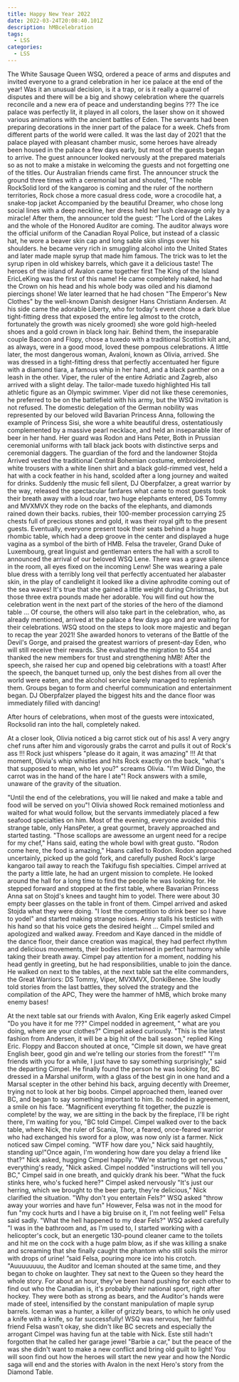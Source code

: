 ```yaml
---
title: Happy New Year 2022
date: 2022-03-24T20:08:40.101Z
description: hMBcelebration
tags:
  - LSS
categories:
  - LSS
---
```

The White Sausage Queen WSQ, ordered a peace of arms and disputes and invited everyone to a grand celebration in her ice palace at the end of the year! Was it an unusual decision, is it a trap, or is it really a quarrel of disputes and there will be a big and showy celebration where the quarrels reconcile and a new era of peace and understanding begins ???
The ice palace was perfectly lit, it played in all colors, the laser show on it showed various animations with the ancient battles of Eden. The servants had been preparing decorations in the inner part of the palace for a week. Chefs from different parts of the world were called. It was the last day of 2021 that the palace played with pleasant chamber music, some heroes have already been housed in the palace a few days early, but most of the guests began to arrive. The guest announcer looked nervously at the prepared materials so as not to make a mistake in welcoming the guests and not forgetting one of the titles.
Our Australian friends came first. The announcer struck the ground three times with a ceremonial bat and shouted, "The noble RockSolid lord of the kangaroo is coming and the ruler of the northern territories, Rock chose a more casual dress code, wore a crocodile hat, a snake-top jacket Accompanied by the beautiful Dreamer, who chose long social lines with a deep neckline, her dress held her lush cleavage only by a miracle!
After them, the announcer told the guest: “The Lord of the Lakes and the whole of the Honored Auditor are coming.
The auditor always wore the official uniform of the Canadian Royal Police, but instead of a classic hat, he wore a beaver skin cap and long sable skin slings over his shoulders.  he became very rich in smuggling alcohol into the United States and later made maple syrup that made him famous. The trick was to let the syrup ripen in old whiskey barrels, which gave it a delicious taste!
The heroes of the island of Avalon came together first The King of the Island EricLeKing was the first of this name!
He came completely naked, he had the Crown on his head and his whole body was oiled and his diamond piercings shone! We later learned that he had chosen "The Emperor's New Clothes" by the well-known Danish designer Hans Christiann Andersen. At his side came the adorable Liberty, who for today's event chose a dark blue tight-fitting dress that exposed the entire leg almost to the crotch, fortunately the growth was nicely groomed) she wore gold high-heeled shoes and a gold crown in black long hair.
Behind them, the inseparable couple Baccon and Flopy, chose a tuxedo with a traditional Scottish kilt and, as always, were in a good mood, loved these pompous celebrations.
A little later, the most dangerous woman, Avaloni, known as Olivia, arrived. She was dressed in a tight-fitting dress that perfectly accentuated her figure with a diamond tiara, a famous whip in her hand, and a black panther on a leash in the other.
Viper, the ruler of the entire Adriatic and Zagreb, also arrived with a slight delay. The tailor-made tuxedo highlighted His tall athletic figure as an Olympic swimmer. Viper did not like these ceremonies, he preferred to be on the battlefield with his army, but the WSQ invitation is not refused.
The domestic delegation of the German nobility was represented by our beloved wild Bavarian Princess Anna, following the example of Princess Sisi, she wore a white beautiful dress, ostentatiously complemented by a massive pearl necklace, and held an inseparable liter of beer in her hand. Her guard was Rodon and Hans Peter,
Both in Prussian ceremonial uniforms with tall black jack boots with distinctive serps and ceremonial daggers.
The guardian of the ford and the landowner Stojda Arrived vested the traditional Central Bohemian costume, embroidered white trousers with a white linen shirt and a black gold-rimmed vest, held a hat with a cock feather in his hand, scolded after a long journey and waited for drinks.
Suddenly tthe music fell silent, DJ Oberpfalzer, a great warrior by the way, released the spectacular fanfares what came to most guests took their breath away with a loud roar, two huge elephants entered, DS Tommy and MVXMVX they rode on the backs of the elephants, and diamonds rained down their backs. rubies, their 100-member procession carrying 25 chests full of precious stones and gold, it was their royal gift to the present guests.
Eventually, everyone present took their seats behind a huge rhombic table, which had a deep groove in the center and displayed a huge vagina as a symbol of the birth of HMB.
Felsa the traveler, Grand Duke of Luxembourg, great linguist and gentleman enters the hall with a scroll to announced  the arrival of our beloved WSQ Lene.
There was a grave silence in the room, all eyes fixed on the incoming Lenw!
She was wearing a pale blue dress with a terribly long veil that perfectly accentuated her alabaster skin, in the play of candlelight it looked like a divine aphrodite coming out of the sea waves!
It's true that she gained a little weight during Christmas, but those three extra pounds made her adorable.
You will find out how the celebration went in the next part of the stories of the hero of the diamond table ...
Of course, the others will also take part in the celebration, who, as already mentioned, arrived at the palace a few days ago and are waiting for their celebrations.
WSQ stood on the steps to look more majestic and began to recap the year 2021! She awarded honors to veterans of the Battle of the Devil's Gorge, and praised the greatest warriors of present-day Eden, who will still receive their rewards. She evaluated the migration to 554 and thanked the new members for trust and strengthening hMB! After the speech, she raised her cup and opened big celebrations with a toast! After the speech, the banquet turned up, only the best dishes from all over the world were eaten, and the alcohol service barely managed to replenish them. Groups began to form and cheerful communication and entertainment began. DJ Oberpfalzer played the biggest hits and the dance floor was immediately filled with dancing!

After hours of celebrations, when most of the guests were intoxicated, Rocksolid ran into the hall, completely naked.

At a closer look, Olivia noticed a big carrot stick out of his ass! A very angry chef runs after him and vigorously grabs the carrot and pulls it out of Rock's ass !!! Rock just whispers "please do it again, it was amazing" !!! At that moment, Olivia's whip whistles and hits Rock exactly on the back, "what's that supposed to mean, who let you?" screams Olivia. "I'm Wild Dingo, the carrot was in the hand of the hare I ate"! Rock answers with a smile, unaware of the gravity of the situation.

"Until the end of the celebrations, you will lie naked and make a table and food will be served on you"! Olivia showed Rock remained motionless and waited for what would follow, but the servants immediately placed a few seafood specialties on him. Most of the evening, everyone avoided this strange table, only HansPeter, a great gourmet, bravely approached and started tasting. "Those scallops are awessome an urgent need for a recipe for my chef," Hans said, eating the whole bowl with great gusto. "Rodon come here, the food is amazing," Haans called to Rodon. Rodon approached uncertainly, picked up the gold fork, and carefully pushed Rock's large kangaroo tail away to reach the Takifugu fish specialties. Cimpel arrived at the party a little late, he had an urgent mission to complete. He looked around the hall for a long time to find the people he was looking for. He stepped forward and stopped at the first table, where Bavarian Princess Anna sat on Stojd's knees and taught him to yodel. There were about 30 empty beer glasses on the table in front of them. Cimpel arrived and asked Stojda what they were doing. "I lost the competition to drink beer so I have to yodel" and started making strange noises. Anny stalls his testicles with his hand so that his voice gets the desired height ... Cimpel smiled and apologized and walked away. Freedom and Kaye danced in the middle of the dance floor, their dance creation was magical, they had perfect rhythm and delicious movements, their bodies intertwined in perfect harmony while taking their breath away. Cimpel pay attention for a moment, nodding his head gently in greeting, but he had responsibilities, unable to join the dance. He walked on next to the tables, at the next table sat the elite commanders, the Great Warriors: DS Tommy, Viper, MVXMVX, DonkiBenee. She loudly told stories from the last battles, they solved the strategy and the compilation of the APC, They were the hammer of hMB, which broke many enemy bases!

At the next table sat our friends with Avalon, King Erik eagerly asked Cimpel "Do you have it for me ???" Cimpel nodded in agreement, " what are you doing, where are your clothes?" Cimpel asked curiously. "This is the latest fashion from Andersen, it will be a big hit of the ball season," replied King Eric. Floppy and Baccon shouted at once, "Cimple sit down, we have great English beer, good gin and we're telling our stories from the forest!" "I'm friends with you for a while, I just have to say something surprisingly," said the departing Cimpel. He finally found the person he was looking for, BC dressed in a Marshal uniform, with a glass of the best gin in one hand and a Marsal scepter in the other behind his back, arguing decently with Dreemer, trying not to look at her big boobs. Cimpel approached them, leaned over BC, and began to say something important to him. Bc nodded in agreement, a smile on his face. “Magnificent everything fit together, the puzzle is complete! by the way, we are sitting in the back by the fireplace, I'll be right there, I'm waiting for you, "BC told Cimpel. Cimpel walked over to the back table, where Nick, the ruler of Scania, Thor, a feared, once-feared warrior who had exchanged his sword for a plow, was now only ist a farmer. Nick noticed saw Cimpel coming. "WTF how dare you," Nick said haughtily, standing up!"Once again, I'm wondering how dare you delay a friend like that?" Nick asked, hugging Cimpel happily. "We're starting to get nervous," everything's ready, "Nick asked. Cimpel nodded "instructions will tell you BC," Cimpel said in one breath, and quickly drank his beer. "What the fuck stinks here, who's fucked here?" Cimpel asked nervously "It's just our herring, which we brought to the beer party, they're delicious," Nick clarified the situation. "Why don't you entertain Fels?" WSQ asked "throw away your worries and have fun" However, Felsa was not in the mood for fun "my cock hurts and I have a big bruise on it, I'm not feeling well" Felsa said sadly. "What the hell happened to my dear Fels?" WSQ asked carefully "I was in the bathroom and, as I'm used to, I started working with a helicopter's cock, but an energetic 130-pound cleaner came to the toilets and hit me on the cock with a huge palm blow, as if she was killing a snake and screaming that she finally caught the phantom who still soils the mirror with drops of urine! ”said Felsa, pouring more ice into his crotch. "Auuuuuuuu, the Auditor and Iceman shouted at the same time, and they began to choke on laughter. They sat next to the Queen so they heard the whole story. For about an hour, they've been hand pushing for each other to find out who the Canadian is, it's probably their national sport, right after hockey. They were both as strong as bears, and the Auditor's hands were made of steel, intensified by the constant manipulation of maple syrup barrels. Iceman was a hunter, a killer of grizzly bears, to which he only used a knife with a knife, so far successfully! WSQ was nervous, her faithful friend Felsa wasn't okay, she didn't like BC secrets and especially the arrogant Cimpel was having fun at the table with Nick. Este still hadn't forgotten that he called her garage jewel "Barbie a car," but the peace of the was she didn't want to make a new conflict and bring old guilt to light! You will soon find out how the heroes will start the new year and how the Nordic saga will end and the stories with Avalon in the next Hero's story from the Diamond Table.